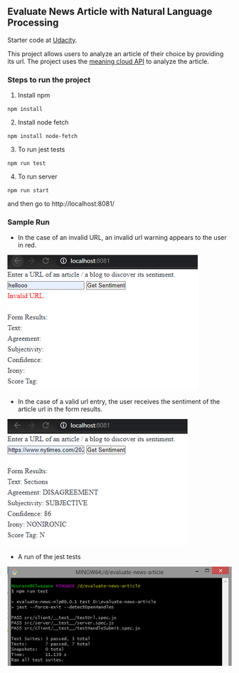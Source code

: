 ## Evaluate News Article  with Natural Language Processing

Starter code at [Udacity](https://www.udacity.com/course/react-nanodegree--nd019).

This project allows users to analyze an article of their choice by providing its url. The project uses the [meaning cloud API](https://www.meaningcloud.com/) to analyze the article.

### Steps to run the project

1. Install npm
```
npm install
```

2. Install node fetch
```
npm install node-fetch
```
3. To run jest tests
```
npm run test
```
4. To run server
```
npm run start
```
and then go to http://localhost:8081/

### Sample Run

- In the case of an invalid URL, an invalid url warning appears to the user in red.

![](/pictures/invalid_url.png)


- In the case of a valid url entry, the user receives the sentiment of the article url in the form results.

![](/pictures/valid_url.png)


- A run of the jest tests

![](/pictures/test_run.png)